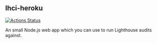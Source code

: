 ## lhci-heroku

[![Actions Status](https://github.com/umaar/lh-demo-app/workflows/Node%20CI/badge.svg)](https://github.com/umaar/lh-demo-app/actions)

An small Node.js web app which you can use to run Lighthouse audits against.
